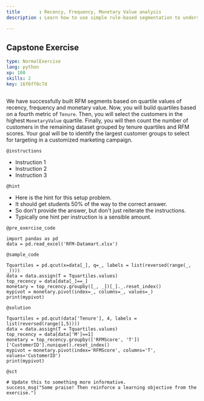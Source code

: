 ```yaml
---
title       : Recency, Frequency, Monetary Value analysis
description : Learn how to use simple rule-based segmentation to understand and segment the customers

---
```

## Capstone Exercise

```yaml
type: NormalExercise
lang: python
xp: 100
skills: 2
key: 16f6ff0c7d



```

We have successfully built RFM segments based on quartile values of recency, frequency and monetary value. Now, you will build quartiles based on a fourth metric of `Tenure`. Then, you will select the customers in the highest `MonetaryValue` quartile. Finally, you will then count the number of customers in the remaining dataset grouped by tenure quartiles and RFM scores. Your goal will be to identify the largest customer groups to select for targeting in a customized marketing campaign.

`@instructions`
- Instruction 1
- Instruction 2
- Instruction 3

`@hint`
- Here is the hint for this setup problem. 
- It should get students 50% of the way to the correct answer.
- So don't provide the answer, but don't just reiterate the instructions.
- Typically one hint per instruction is a sensible amount.

`@pre_exercise_code`
```{python}
import pandas as pd
data = pd.read_excel('RFM-Datamart.xlsx')
```
`@sample_code`
```{python}
Tquartiles = pd.qcut(x=data[_], q=_, labels = list(reversed(range(_, _))))
data = data.assign(T = Tquartiles.values)
top_recency = data[data[_]==_]
monetary = top_recency.groupby([_, _])[_]._.reset_index()
mypivot = monetary.pivot(index=_, columns=_, values=_)
print(mypivot)

```
`@solution`
```{python}
Tquartiles = pd.qcut(data['Tenure'], 4, labels = list(reversed(range(1,5))))
data = data.assign(T = Tquartiles.values)
top_recency = data[data['M']==1]
monetary = top_recency.groupby(['RFMScore', 'T'])['CustomerID'].nunique().reset_index()
mypivot = monetary.pivot(index='RFMScore', columns='T', values='CustomerID')
print(mypivot)

```
`@sct`
```{python}
# Update this to something more informative.
success_msg("Some praise! Then reinforce a learning objective from the exercise.")
```




